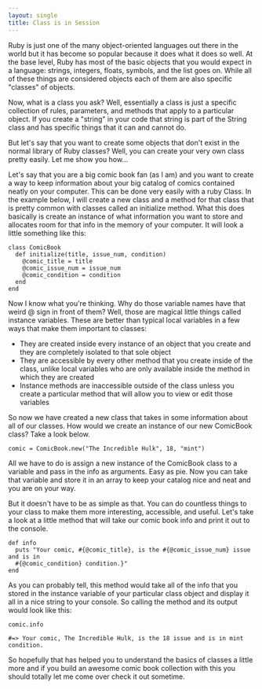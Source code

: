 ```yaml
---
layout: single
title: Class is in Session
---
```

Ruby is just one of the many object-oriented languages out there in the world but it has become so popular because it does what it does so well. At the base level, Ruby has most of the basic objects that you would expect in a language: strings, integers, floats, symbols, and the list goes on. While all of these things are considered objects each of them are also specific "classes" of objects.

Now, what is a class you ask? Well, essentially a class is just a specific collection of rules, parameters, and methods that apply to a particular object. If you create a "string" in your code that string is part of the String class and has specific things that it can and cannot do.

But let's say that you want to create some objects that don't exist in the normal library of Ruby classes? Well, you can create your very own class pretty easily. Let me show you how...

Let's say that you are a big comic book fan (as I am) and you want to create a way to keep information about your big catalog of comics contained neatly on your computer. This can be done very easily with a ruby Class. In the example below, I will create a new class and a method for that class that is pretty common with classes called an initialize method. What this does basically is create an instance of what information you want to store and allocates room for that info in the memory of your computer. It will look a little something like this:

```
class ComicBook
  def initialize(title, issue_num, condition)
    @comic_title = title
    @comic_issue_num = issue_num
    @comic_condition = condition
  end
end
```

Now I know what you're thinking. Why do those variable names have that weird @ sign in front of them? Well, those are magical little things called instance variables. These are better than typical local variables in a few ways that make them important to classes:

* They are created inside every instance of an object that you create and they are completely isolated to that sole object
* They are accessible by every other method that you create inside of the class, unlike local variables who are only available inside the method in which they are created
* Instance methods are inaccessible outside of the class unless you create a particular method that will allow you to view or edit those variables

So now we have created a new class that takes in some information about all of our classes. How would we create an instance of our new ComicBook class? Take a look below.

```
comic = ComicBook.new("The Incredible Hulk", 18, "mint")
```

All we have to do is assign a new instance of the ComicBook class to a variable and pass in the info as arguments. Easy as pie. Now you can take that variable and store it in an array to keep your catalog nice and neat and you are on your way.

But it doesn't have to be as simple as that. You can do countless things to your class to make them more interesting, accessible, and useful. Let's take a look at a little method that will take our comic book info and print it out to the console.

```
def info
  puts "Your comic, #{@comic_title}, is the #{@comic_issue_num} issue and is in
  #{@comic_condition} condition.}"
end
```

As you can probably tell, this method would take all of the info that you stored in the instance variable of your particular class object and display it all in a nice string to your console. So calling the method and its output would look like this:

```
comic.info

#=> Your comic, The Incredible Hulk, is the 18 issue and is in mint condition.
```

So hopefully that has helped you to understand the basics of classes a little more and if you build an awesome comic book collection with this you should totally let me come over check it out sometime.

